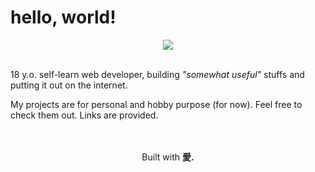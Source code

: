 # hello, world!
<div align="center">
  <img src="https://go-skill-icons.vercel.app/api/icons?i=html,css,js,php,mysql,apache,git,github,linux,manjaro,bash,vscode,cloudflare,firefox,duckduckgo,arduino&theme=dark&perline=11">
</div>

<br>

18 y.o. self-learn web developer, building _"somewhat useful"_ stuffs and putting it out on the internet.

My projects are for personal and hobby purpose (for now). Feel free to check them out. Links are provided.

<br>
<br>

<div align="center">
  Built with <strong>愛.</strong>
</div>
